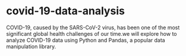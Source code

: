 # covid-19-data-analysis
COVID-19, caused by the SARS-CoV-2 virus, has been one of the most significant global health challenges of our time.we will explore how to analyze COVID-19 data using Python and Pandas, a popular data manipulation library.

